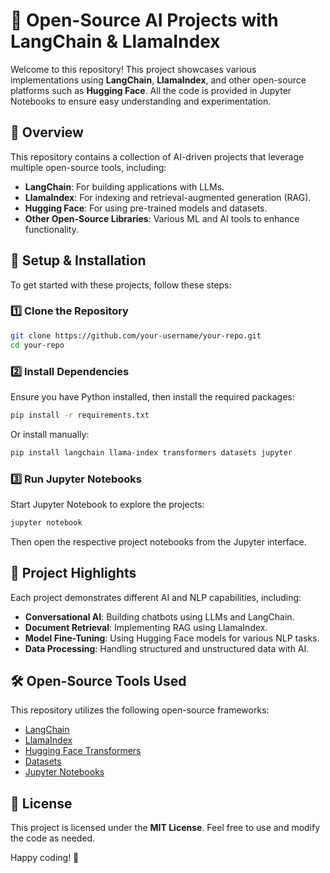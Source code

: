 # 🚀 Open-Source AI Projects with LangChain & LlamaIndex

Welcome to this repository! This project showcases various implementations using **LangChain**, **LlamaIndex**, and other open-source platforms such as **Hugging Face**. All the code is provided in Jupyter Notebooks to ensure easy understanding and experimentation.

## 📌 Overview
This repository contains a collection of AI-driven projects that leverage multiple open-source tools, including:

- **LangChain**: For building applications with LLMs.
- **LlamaIndex**: For indexing and retrieval-augmented generation (RAG).
- **Hugging Face**: For using pre-trained models and datasets.
- **Other Open-Source Libraries**: Various ML and AI tools to enhance functionality.

## 🔧 Setup & Installation
To get started with these projects, follow these steps:

### 1️⃣ Clone the Repository
```bash
git clone https://github.com/your-username/your-repo.git
cd your-repo
```

### 2️⃣ Install Dependencies
Ensure you have Python installed, then install the required packages:
```bash
pip install -r requirements.txt
```
Or install manually:
```bash
pip install langchain llama-index transformers datasets jupyter
```

### 3️⃣ Run Jupyter Notebooks
Start Jupyter Notebook to explore the projects:
```bash
jupyter notebook
```
Then open the respective project notebooks from the Jupyter interface.

## 📜 Project Highlights
Each project demonstrates different AI and NLP capabilities, including:

- **Conversational AI**: Building chatbots using LLMs and LangChain.
- **Document Retrieval**: Implementing RAG using LlamaIndex.
- **Model Fine-Tuning**: Using Hugging Face models for various NLP tasks.
- **Data Processing**: Handling structured and unstructured data with AI.

## 🛠 Open-Source Tools Used
This repository utilizes the following open-source frameworks:

- [LangChain](https://github.com/hwchase17/langchain)
- [LlamaIndex](https://github.com/jerryjliu/llama_index)
- [Hugging Face Transformers](https://huggingface.co/transformers/)
- [Datasets](https://huggingface.co/docs/datasets/)
- [Jupyter Notebooks](https://jupyter.org/)

## 📜 License
This project is licensed under the **MIT License**. Feel free to use and modify the code as needed.


Happy coding! 🚀

